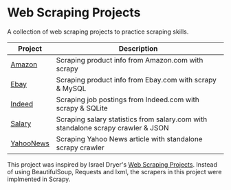 # Web Scraping Projects

A collection of web scraping projects to practice scraping skills.

| Project | Description |
|---|---|
| [Amazon](https://github.com/jamesnan/Web-Scraper/tree/master/Amazon_Scrapy) | Scraping product info from Amazon.com with scrapy|
| [Ebay](https://github.com/jamesnan/Web-Scraper/tree/master/Ebay-Scrapy-MySQL) | Scraping product info from Ebay.com with scrapy & MySQL|
| [Indeed](https://github.com/jamesnan/Web-Scraper/tree/master/Indeed-Scrapy-SQLite) | Scraping job postings from Indeed.com with scrapy & SQLite|
| [Salary](https://github.com/jamesnan/Web-Scraper/tree/master/Salary-Scrapy_Crawler-JSON) | Scraping salary statistics from salary.com with standalone scrapy crawler & JSON|
| [YahooNews](https://github.com/jamesnan/Web-Scraper/tree/master/YahooNews-Scrapy.Crawler) | Scraping Yahoo News article with standalone scrapy crawler|

This project was inspired by Israel Dryer's  [Web Scraping Projects](https://github.com/israel-dryer/Web-Scraping-Projects).   Instead of using BeautifulSoup, Requests and lxml,  the scrapers in this project were implmented in Scrapy. 

